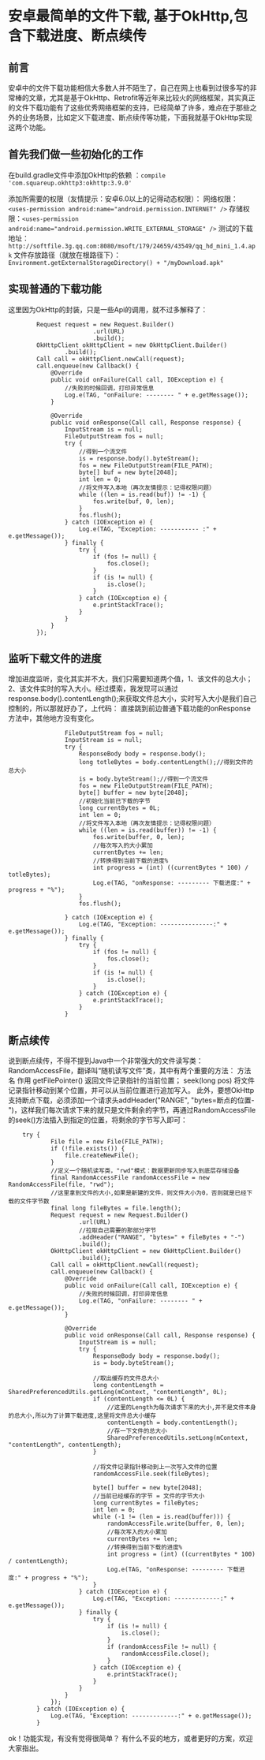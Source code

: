 
安卓最简单的文件下载, 基于OkHttp,包含下载进度、断点续传
================================


前言
--

安卓中的文件下载功能相信大多数人并不陌生了，自己在网上也看到过很多写的非常棒的文章，尤其是基于OkHttp、Retrofit等近年来比较火的网络框架，其实真正的文件下载功能有了这些优秀网络框架的支持，已经简单了许多，难点在于那些之外的业务场景，比如定义下载进度、断点续传等功能，下面我就基于OkHttp实现这两个功能。


首先我们做一些初始化的工作
--------------

在build.gradle文件中添加OkHttp的依赖 ：`compile 'com.squareup.okhttp3:okhttp:3.9.0'`

添加所需要的权限（友情提示：安卓6.0以上的记得动态权限）：
网络权限：`<uses-permission android:name="android.permission.INTERNET" />`
存储权限：`<uses-permission android:name="android.permission.WRITE_EXTERNAL_STORAGE" />`
测试的下载地址：`http://softfile.3g.qq.com:8080/msoft/179/24659/43549/qq_hd_mini_1.4.apk`
文件存放路径（就放在根路径下）：`Environment.getExternalStorageDirectory() + "/myDownload.apk"`

实现普通的下载功能
---------

这里因为OkHttp的封装，只是一些Api的调用，就不过多解释了：
```
		Request request = new Request.Builder()
		                .url(URL)
		                .build();
        OkHttpClient okHttpClient = new OkHttpClient.Builder()
                .build();
        Call call = okHttpClient.newCall(request);
        call.enqueue(new Callback() {
            @Override
            public void onFailure(Call call, IOException e) {
                //失败的时候回调，打印异常信息
                Log.e(TAG, "onFailure: -------- " + e.getMessage());
            }

            @Override
            public void onResponse(Call call, Response response) {
                InputStream is = null;
                FileOutputStream fos = null;
                try {
                    //得到一个流文件
                    is = response.body().byteStream();
                    fos = new FileOutputStream(FILE_PATH);
                    byte[] buf = new byte[2048];
                    int len = 0;
                    //将文件写入本地（再次友情提示：记得权限问题）
                    while ((len = is.read(buf)) != -1) {
                        fos.write(buf, 0, len);
                    }
                    fos.flush();
                } catch (IOException e) {
                    Log.e(TAG, "Exception: ----------- :" + e.getMessage());
                } finally {
                    try {
                        if (fos != null) {
                            fos.close();
                        }
                        if (is != null) {
                            is.close();
                        }
                    } catch (IOException e) {
                        e.printStackTrace();
                    }
                }
            }
        });
```

监听下载文件的进度
---------

增加进度监听，变化其实并不大，我们只需要知道两个值，1、该文件的总大小；2、该文件实时的写入大小。经过摸索，我发现可以通过response.body().contentLength();来获取文件总大小，实时写入大小是我们自己控制的，所以那就好办了，上代码：
直接跳到前边普通下载功能的onResponse方法中，其他地方没有变化。
		
```
				FileOutputStream fos = null;
                InputStream is = null;
                try {
                    ResponseBody body = response.body();
                    long totleBytes = body.contentLength();//得到文件的总大小
                    is = body.byteStream();//得到一个流文件
                    fos = new FileOutputStream(FILE_PATH);
                    byte[] buffer = new byte[2048];
                    //初始化当前已下载的字节
                    long currentBytes = 0L;
                    int len = 0;
                    //将文件写入本地（再次友情提示：记得权限问题）
                    while ((len = is.read(buffer)) != -1) {
                        fos.write(buffer, 0, len);
                        //每次写入的大小累加
                        currentBytes += len;
                        //转换得到当前下载的进度%
                        int progress = (int) ((currentBytes * 100) / totleBytes);
                        Log.e(TAG, "onResponse: --------- 下载进度:" + progress + "%");
                    }
                    fos.flush();

                } catch (IOException e) {
                    Log.e(TAG, "Exception: ---------------:" + e.getMessage());
                } finally {
                    try {
                        if (fos != null) {
                            fos.close();
                        }
                        if (is != null) {
                            is.close();
                        }
                    } catch (IOException e) {
                        e.printStackTrace();
                    }
                }
```

断点续传
----

说到断点续传，不得不提到Java中一个非常强大的文件读写类：RandomAccessFile，翻译叫“随机读写文件”类，其中有两个重要的方法：
方法名                  作用
getFilePointer() 	  返回文件记录指针的当前位置；
seek(long pos) 	  将文件记录指针移动到某个位置，并可以从当前位置进行追加写入。
此外，要想OkHttp支持断点下载，必须添加一个请求头addHeader("RANGE", "bytes=断点的位置-")，这样我们每次请求下来的就只是文件剩余的字节，再通过RandomAccessFile的seek()方法插入到指定的位置，将剩余的字节写入即可：
```
	try {
            File file = new File(FILE_PATH);
            if (!file.exists()) {
                file.createNewFile();
            }
            //定义一个随机读写类，"rwd"模式：数据更新同步写入到底层存储设备
            final RandomAccessFile randomAccessFile = new RandomAccessFile(file, "rwd");
            //这里拿到文件的大小,如果是新建的文件，则文件大小为0，否则就是已经下载的文件字节数
            final long fileBytes = file.length();
            Request request = new Request.Builder()
                    .url(URL)
                    //拉取自己需要的那部分字节
                    .addHeader("RANGE", "bytes=" + fileBytes + "-")
                    .build();
            OkHttpClient okHttpClient = new OkHttpClient.Builder()
                    .build();
            Call call = okHttpClient.newCall(request);
            call.enqueue(new Callback() {
                @Override
                public void onFailure(Call call, IOException e) {
                    //失败的时候回调，打印异常信息
                    Log.e(TAG, "onFailure: -------- " + e.getMessage());
                }

                @Override
                public void onResponse(Call call, Response response) {
                    InputStream is = null;
                    try {
                        ResponseBody body = response.body();
                        is = body.byteStream();
                        
                        //取出缓存的文件总大小
                        long contentLength = SharedPreferencedUtils.getLong(mContext, "contentLength", 0L);
                        if (contentLength <= 0L) {
                            //这里的Length为每次请求下来的大小,并不是文件本身的总大小,所以为了计算下载进度,这里将文件总大小缓存
                            contentLength = body.contentLength();
                            //存一下文件的总大小
                            SharedPreferencedUtils.setLong(mContext, "contentLength", contentLength);
                        }
                        
                        //将文件记录指针移动到上一次写入文件的位置
                        randomAccessFile.seek(fileBytes);

                        byte[] buffer = new byte[2048];
                        //当前已经缓存的字节 = 文件的字节大小
                        long currentBytes = fileBytes;
                        int len = 0;
                        while (-1 != (len = is.read(buffer))) {
                            randomAccessFile.write(buffer, 0, len);
                            //每次写入的大小累加
                            currentBytes += len;
                            //转换得到当前下载的进度%
                            int progress = (int) ((currentBytes * 100) / contentLength);
                            Log.e(TAG, "onResponse: --------- 下载进度:" + progress + "%");
                        }
                    } catch (IOException e) {
                        Log.e(TAG, "Exception: -------------:" + e.getMessage());
                    } finally {
                        try {
                            if (is != null) {
                                is.close();
                            }
                            if (randomAccessFile != null) {
                                randomAccessFile.close();
                            }
                        } catch (IOException e) {
                            e.printStackTrace();
                        }
                    }
                }
            });
        } catch (IOException e) {
            Log.e(TAG, "Exception: -------------:" + e.getMessage());
        }
```

ok！功能实现，有没有觉得很简单？ 有什么不妥的地方，或者更好的方案，欢迎大家指出。